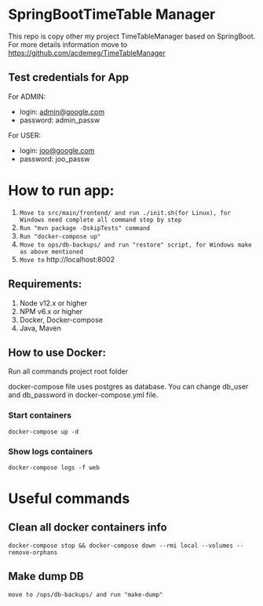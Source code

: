 # SpringBootTimeTable Manager

This repo is copy other my project TimeTableManager based on SpringBoot.
For more details information move to https://github.com/acdemeg/TimeTableManager 

## Test credentials for App
For ADMIN:
* login: admin@google.com
* password: admin_passw

For USER:
* login: joo@google.com
* password: joo_passw

# How to run app:

1. `Move to src/main/frontend/ and run ./init.sh(for Linux), for Windows need complete all command step by step`
2. `Run "mvn package -DskipTests" command`
3. `Run "docker-compose up"`
4. `Move to ops/db-backups/ and run "restore" script, for Windows make as above mentioned`
5. `Move to` http://localhost:8002
<!--  -->

## Requirements:
1. Node v12.x or higher
2. NPM v6.x or higher
3. Docker, Docker-compose
4. Java, Maven


## How to use Docker:
Run all commands project root folder

docker-compose file uses postgres as database.
You can change db_user and db_password in docker-compose.yml file.

### Start containers
`docker-compose up -d`
### Show logs containers
`docker-compose logs -f web`

# Useful commands
## Clean all docker containers info
`docker-compose stop && docker-compose down --rmi local --volumes --remove-orphans`

## Make dump DB
`move to /ops/db-backups/ and run "make-dump" `






